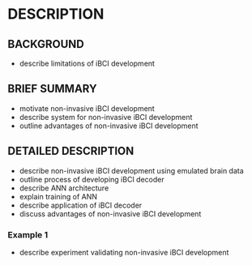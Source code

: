 # DESCRIPTION

## BACKGROUND

- describe limitations of iBCI development

## BRIEF SUMMARY

- motivate non-invasive iBCI development
- describe system for non-invasive iBCI development
- outline advantages of non-invasive iBCI development

## DETAILED DESCRIPTION

- describe non-invasive iBCI development using emulated brain data
- outline process of developing iBCI decoder
- describe ANN architecture
- explain training of ANN
- describe application of iBCI decoder
- discuss advantages of non-invasive iBCI development

### Example 1

- describe experiment validating non-invasive iBCI development

